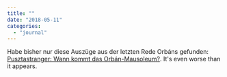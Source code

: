 ```yaml
---
title: ""
date: "2018-05-11"
categories: 
  - "journal"
---
```


Habe bisher nur diese Auszüge aus der letzten Rede Orbáns gefunden: [Pusztastranger: Wann kommt das Orbán-Mausoleum?](https://pusztastranger.blogspot.co.uk/2018/05/wann-kommt-das-orban-mausoleum.html). It's even worse than it appears.
